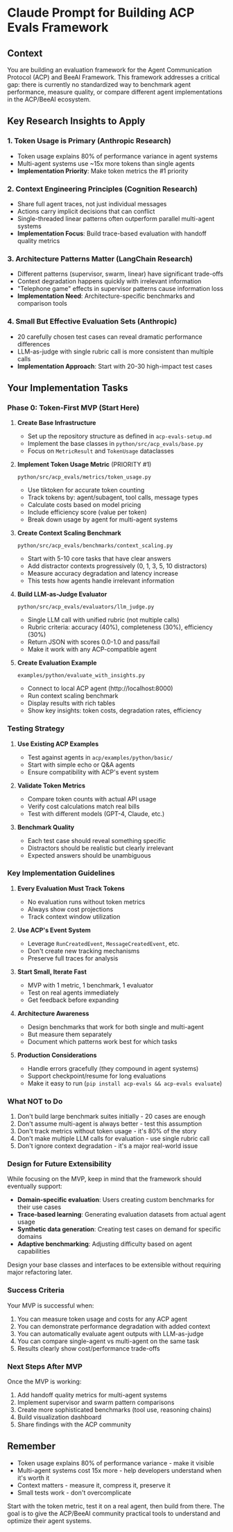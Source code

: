 # Claude Prompt for Building ACP Evals Framework

## Context

You are building an evaluation framework for the Agent Communication Protocol (ACP) and BeeAI Framework. This framework addresses a critical gap: there is currently no standardized way to benchmark agent performance, measure quality, or compare different agent implementations in the ACP/BeeAI ecosystem.

## Key Research Insights to Apply

### 1. Token Usage is Primary (Anthropic Research)
- Token usage explains 80% of performance variance in agent systems
- Multi-agent systems use ~15x more tokens than single agents
- **Implementation Priority**: Make token metrics the #1 priority

### 2. Context Engineering Principles (Cognition Research)
- Share full agent traces, not just individual messages
- Actions carry implicit decisions that can conflict
- Single-threaded linear patterns often outperform parallel multi-agent systems
- **Implementation Focus**: Build trace-based evaluation with handoff quality metrics

### 3. Architecture Patterns Matter (LangChain Research)
- Different patterns (supervisor, swarm, linear) have significant trade-offs
- Context degradation happens quickly with irrelevant information
- "Telephone game" effects in supervisor patterns cause information loss
- **Implementation Need**: Architecture-specific benchmarks and comparison tools

### 4. Small But Effective Evaluation Sets (Anthropic)
- 20 carefully chosen test cases can reveal dramatic performance differences
- LLM-as-judge with single rubric call is more consistent than multiple calls
- **Implementation Approach**: Start with 20-30 high-impact test cases

## Your Implementation Tasks

### Phase 0: Token-First MVP (Start Here)

1. **Create Base Infrastructure**
   - Set up the repository structure as defined in `acp-evals-setup.md`
   - Implement the base classes in `python/src/acp_evals/base.py`
   - Focus on `MetricResult` and `TokenUsage` dataclasses

2. **Implement Token Usage Metric** (PRIORITY #1)
   ```
   python/src/acp_evals/metrics/token_usage.py
   ```
   - Use tiktoken for accurate token counting
   - Track tokens by: agent/subagent, tool calls, message types
   - Calculate costs based on model pricing
   - Include efficiency score (value per token)
   - Break down usage by agent for multi-agent systems

3. **Create Context Scaling Benchmark**
   ```
   python/src/acp_evals/benchmarks/context_scaling.py
   ```
   - Start with 5-10 core tasks that have clear answers
   - Add distractor contexts progressively (0, 1, 3, 5, 10 distractors)
   - Measure accuracy degradation and latency increase
   - This tests how agents handle irrelevant information

4. **Build LLM-as-Judge Evaluator**
   ```
   python/src/acp_evals/evaluators/llm_judge.py
   ```
   - Single LLM call with unified rubric (not multiple calls)
   - Rubric criteria: accuracy (40%), completeness (30%), efficiency (30%)
   - Return JSON with scores 0.0-1.0 and pass/fail
   - Make it work with any ACP-compatible agent

5. **Create Evaluation Example**
   ```
   examples/python/evaluate_with_insights.py
   ```
   - Connect to local ACP agent (http://localhost:8000)
   - Run context scaling benchmark
   - Display results with rich tables
   - Show key insights: token costs, degradation rates, efficiency

### Testing Strategy

1. **Use Existing ACP Examples**
   - Test against agents in `acp/examples/python/basic/`
   - Start with simple echo or Q&A agents
   - Ensure compatibility with ACP's event system

2. **Validate Token Metrics**
   - Compare token counts with actual API usage
   - Verify cost calculations match real bills
   - Test with different models (GPT-4, Claude, etc.)

3. **Benchmark Quality**
   - Each test case should reveal something specific
   - Distractors should be realistic but clearly irrelevant
   - Expected answers should be unambiguous

### Key Implementation Guidelines

1. **Every Evaluation Must Track Tokens**
   - No evaluation runs without token metrics
   - Always show cost projections
   - Track context window utilization

2. **Use ACP's Event System**
   - Leverage `RunCreatedEvent`, `MessageCreatedEvent`, etc.
   - Don't create new tracking mechanisms
   - Preserve full traces for analysis

3. **Start Small, Iterate Fast**
   - MVP with 1 metric, 1 benchmark, 1 evaluator
   - Test on real agents immediately
   - Get feedback before expanding

4. **Architecture Awareness**
   - Design benchmarks that work for both single and multi-agent
   - But measure them separately
   - Document which patterns work best for which tasks

5. **Production Considerations**
   - Handle errors gracefully (they compound in agent systems)
   - Support checkpoint/resume for long evaluations
   - Make it easy to run (`pip install acp-evals && acp-evals evaluate`)

### What NOT to Do

1. Don't build large benchmark suites initially - 20 cases are enough
2. Don't assume multi-agent is always better - test this assumption
3. Don't track metrics without token usage - it's 80% of the story
4. Don't make multiple LLM calls for evaluation - use single rubric call
5. Don't ignore context degradation - it's a major real-world issue

### Design for Future Extensibility

While focusing on the MVP, keep in mind that the framework should eventually support:
- **Domain-specific evaluation**: Users creating custom benchmarks for their use cases
- **Trace-based learning**: Generating evaluation datasets from actual agent usage
- **Synthetic data generation**: Creating test cases on demand for specific domains
- **Adaptive benchmarking**: Adjusting difficulty based on agent capabilities

Design your base classes and interfaces to be extensible without requiring major refactoring later.

### Success Criteria

Your MVP is successful when:
1. You can measure token usage and costs for any ACP agent
2. You can demonstrate performance degradation with added context
3. You can automatically evaluate agent outputs with LLM-as-judge
4. You can compare single-agent vs multi-agent on the same task
5. Results clearly show cost/performance trade-offs

### Next Steps After MVP

Once the MVP is working:
1. Add handoff quality metrics for multi-agent systems
2. Implement supervisor and swarm pattern comparisons
3. Create more sophisticated benchmarks (tool use, reasoning chains)
4. Build visualization dashboard
5. Share findings with the ACP community

## Remember

- Token usage explains 80% of performance variance - make it visible
- Multi-agent systems cost 15x more - help developers understand when it's worth it
- Context matters - measure it, compress it, preserve it
- Small tests work - don't overcomplicate

Start with the token metric, test it on a real agent, then build from there. The goal is to give the ACP/BeeAI community practical tools to understand and optimize their agent systems.